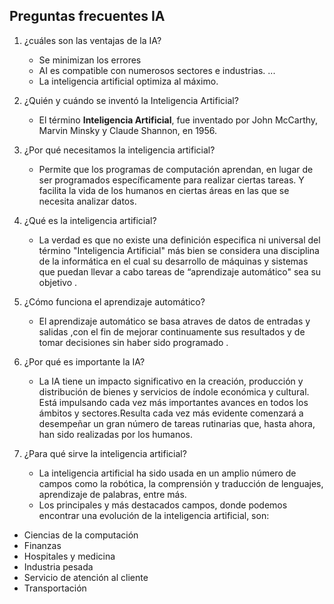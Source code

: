 ## Preguntas frecuentes IA
1. ¿cuáles son las ventajas de la IA?
   - Se minimizan los errores
   - AI es compatible con numerosos sectores e industrias. ...
   - La inteligencia artificial optimiza al máximo.

2. ¿Quién y cuándo se inventó la Inteligencia Artificial?
 
   -  El término **Inteligencia Artificial**, fue inventado por John McCarthy, Marvin Minsky y Claude Shannon, en 1956.  

3. ¿Por qué necesitamos la inteligencia artificial?

   - Permite que los programas de computación aprendan, en lugar de ser programados específicamente para realizar ciertas tareas. Y  facilita la vida de los humanos  en ciertas áreas en las que se necesita  analizar datos.

4. ¿Qué es la inteligencia artificial?

   - La verdad es que no existe una definición especifica  ni universal del término "Inteligencia Artificial" más bien se considera una  disciplina de la informática en el cual su  desarrollo de máquinas y sistemas que puedan llevar a cabo tareas de  “aprendizaje automático" sea su objetivo .

5. ¿Cómo funciona el aprendizaje automático?

   - El aprendizaje automático se basa atraves de  datos de entradas y salidas ,con el fin de mejorar continuamente sus resultados y de tomar decisiones sin haber sido programado .

6. ¿Por qué es importante la IA?

   - La IA tiene un impacto significativo en la creación, producción y distribución de bienes y servicios de índole económica y cultural. Está impulsando cada vez más importantes avances en todos los ámbitos y sectores.Resulta cada vez más evidente  comenzará a desempeñar un gran número de tareas rutinarias que, hasta ahora, han sido realizadas por los humanos.

7. ¿Para qué sirve la inteligencia artificial?

   - La inteligencia artificial ha sido usada en un amplio número de campos como la robótica, la comprensión y traducción de lenguajes, aprendizaje de palabras, entre más.<br>
   - Los principales y más destacados campos, donde podemos encontrar una evolución de la inteligencia artificial, son:

  * Ciencias de la computación
  * Finanzas
  * Hospitales y medicina
  * Industria pesada
  * Servicio de atención al cliente
  * Transportación